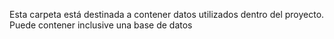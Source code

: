 Esta carpeta está destinada a contener datos utilizados dentro del proyecto. Puede contener inclusive una base de datos